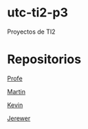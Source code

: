 # utc-ti2-p3
Proyectos de TI2

# Repositorios

[Profe](https://github.com/akthanon)

[Martin](https://github.com/Martin69696969696969696969)

[Kevin](https://github.com/Kevin869)

[Jerewer](https://github.com/Jerewer)
